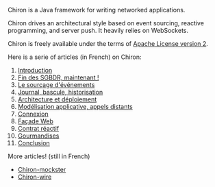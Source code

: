 Chiron is a Java framework for writing networked applications. 

Chiron drives an architectural style based on event sourcing, reactive programming, and server push. It heavily relies on WebSockets.

Chiron is freely available under the terms of [Apache License version 2](https://www.apache.org/licenses/LICENSE-2.0.html).

Here is a serie of articles (in French) on Chiron:

1. [Introduction](https://groups.google.com/d/msg/techos/BKJOuJ2CWEw/14U5SuBcAAAJ)
2. [Fin des SGBDR, maintenant !](https://groups.google.com/d/msg/techos/3CF7R1D81hE/2__SwDEkAgAJ)
3. [Le sourçage d'événements](https://groups.google.com/d/msg/techos/X0uR3CRHW9I/1s9LttCnAwAJ)
4. [Journal, bascule, historisation](https://groups.google.com/d/msg/techos/LaXyAtHE3aw/dVtagE8_BAAJ)
5. [Architecture et déploiement](https://groups.google.com/d/msg/techos/w11O1wtbXdo/rwOSlpWKBAAJ)
6. [Modélisation applicative, appels distants](https://groups.google.com/d/msg/techos/Pxi8hIOVWqY/05txcPcFBgAJ)
7. [Connexion](https://groups.google.com/d/msg/techos/IFmHZfWTeP0/qRuxNFZrAAAJ)
8. [Façade Web](https://groups.google.com/d/msg/techos/PwgN0vjFGDw/Fs2uOVEWBgAJ)
9. [Contrat réactif](https://groups.google.com/d/msg/techos/ez1EVlC494A/ydToX8VXBgAJ)
10. [Gourmandises](https://groups.google.com/d/msg/techos/R8UlmbZ-sMY/tHi1vm6XAgAJ)
11. [Conclusion](https://groups.google.com/d/msg/techos/REAlXHybW7o/eCNKAhDuAgAJ)

More articles! (still in French)

- [Chiron-mockster](https://groups.google.com/d/msg/techos/n0KVG_u-ltI/H489Xk95CQAJ)
- [Chiron-wire](https://groups.google.com/d/msg/techos/bVvkawKy7Ac/E6CjfIuKCQAJ)
